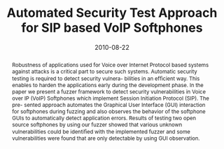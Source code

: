 ---
abstract: Robustness of applications used for Voice  over Internet Protocol based
  systems against attacks  is a critical part to secure such systems. Automatic  security
  testing is required to detect security vulnera-  bilities in an ef&#64257;cient
  way. This enables to harden the  applications early during the development phase.
  In the  paper we present a fuzzer framework to detect security  vulnerabilities
  in Voice over IP (VoIP) Softphones which  implement Session Initiation Protocol
  (SIP). The pre-  sented approach automates the Graphical User Interface  (GUI) interaction
  for softphones during fuzzing and  also observes the behavior of the softphone GUIs
  to  automatically detect application errors. Results of testing  two open source
  softphones by using our fuzzer showed  that various unknown vulnerabilities could
  be identi&#64257;ed  with the implemented fuzzer and some vulnerabilities  were
  found that are only detectable by using GUI  observation.
authors:
- Stefan Taber
- Christian Schanes
- Clemens Hlauschek
- Florian Fankhauser
- Thomas Grechenig
date: '2010-08-22'
featured: false
links:
- name: Publik
  url: https://publik.tuwien.ac.at/showentry.php?ID=193417&lang=2
publication: 'Talk: The Second International Conference on Advances in System Testing
  and Validation Lifecycle, Nice, France; 08-22-2010 - 08-27-2010; in: "Proceedings
  of The Second International Conference on Advances in System Testing and Validation
  Lifecycle", IEEE Computer Society Press, (2010), ISBN: 978-0-7695-4146-4; 114 -
  119'
publication_types:
- '1'
publishDate: '2010-08-22'
title: Automated Security Test Approach for SIP based VoIP Softphones
url_pdf: ''
---
